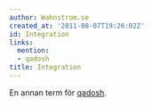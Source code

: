 ```yaml
---
author: Wahnstrom.se
created_at: '2011-08-07T19:26:02Z'
id: Integration
links:
  mention:
  - qadosh
title: Integration
---
```


En annan term för [qadosh].

  [qadosh]: qadosh